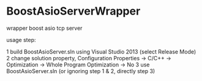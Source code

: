 # BoostAsioServerWrapper
wrapper boost asio tcp server

usage step:

1 build BoostAsioServer.sln using Visual Studio 2013 (select Release Mode) 
2 change solution property, Configuration Properties -> C/C++ -> Optimization -> Whole Program Optimization -> No
3 use BoostAsioServer.sln (or ignoring step 1 & 2, directly step 3)
